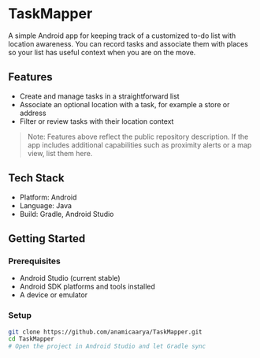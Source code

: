# TaskMapper

A simple Android app for keeping track of a customized to-do list with location awareness. You can record tasks and associate them with places so your list has useful context when you are on the move.

## Features

- Create and manage tasks in a straightforward list
- Associate an optional location with a task, for example a store or address
- Filter or review tasks with their location context

> Note: Features above reflect the public repository description. If the app includes additional capabilities such as proximity alerts or a map view, list them here.

## Tech Stack

- Platform: Android
- Language: Java
- Build: Gradle, Android Studio

## Getting Started

### Prerequisites

- Android Studio (current stable)
- Android SDK platforms and tools installed
- A device or emulator

### Setup

```bash
git clone https://github.com/anamicaarya/TaskMapper.git
cd TaskMapper
# Open the project in Android Studio and let Gradle sync

